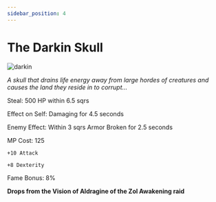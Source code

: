 ```yaml
---
sidebar_position: 4
---
```


# The Darkin Skull

![darkin](https://vwiki.valorserver.com/api/item/picture/the%20darkin%20skull)

<i>A skull that drains life energy away from large hordes of creatures and causes the land they reside in to corrupt...</i>

Steal: 500 HP within 6.5 sqrs

Effect on Self: Damaging for 4.5 seconds

Enemy Effect: Within 3 sqrs Armor Broken for 2.5 seconds

MP Cost: 125

    +10 Attack
    
    +8 Dexterity

Fame Bonus: 8%

**Drops from the Vision of Aldragine of the Zol Awakening raid**
